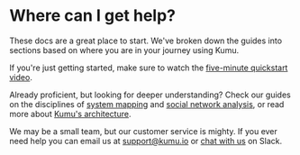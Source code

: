 # Where can I get help?

These docs are a great place to start. We've broken down the guides into sections based on where you are in your journey using Kumu.&#x20;

If you're just getting started, make sure to watch the [five-minute quickstart video](../README%20\(1\).md#five-minute-quickstart).&#x20;

Already proficient, but looking for deeper understanding? Check our guides on the disciplines of [system mapping](../disciplines/system-mapping.md) and [social network analysis](../disciplines/sna-network-mapping.md), or read more about [Kumu's architecture](../overview/kumus-architecture.md).

We may be a small team, but our customer service is mighty. If you ever need help you can email us at [support@kumu.io](mailto:support@kumu.io) or [chat with us](http://chat.kumu.io/) on Slack.
